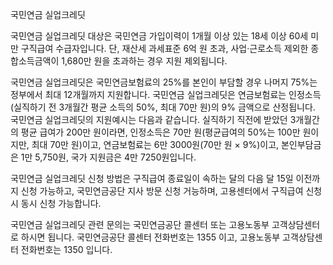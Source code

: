 국민연금 실업크레딧


국민연금 실업크레딧 대상은 국민연금 가입이력이 1개월 이상 있는 18세 이상 60세 미만 구직급여 수급자입니다. 단, 재산세 과세표준 6억 원 초과, 사업·근로소득 제외한 종합소득금액이 1,680만 원을 초과하는 경우 지원 제외됩니다.


국민연금 실업크레딧은 국민연금보험료의 25%를 본인이 부담할 경우 나머지 75%는 정부에서 최대 12개월까지 지원합니다.
국민연금 실업크레딧은 연금보험료는 인정소득(실직하기 전 3개월간 평균 소득의 50%, 최대 70만 원)의 9% 금액으로 산정됩니다.
국민연금 실업크레딧의 지원예시는 다음과 같습니다. 실직하기 직전에 받았던 3개월간의 평균 급여가 200만 원이라면, 인정소득은 70만 원(평균급여의 50%는 100만 원이지만, 최대 70만 원)이고, 연금보험료는 6만 3000원(70만 원 × 9%)이고, 본인부담금은 1만 5,750원, 국가 지원금은 4만 7250원입니다.


국민연금 실업크레딧 신청 방법은 구직급여 종료일이 속하는 달의 다음 달 15일 이전까지 신청 가능하고, 국민연금공단 지사 방문 신청 거능하며, 고용센터에서 구직급여 신청 시 동시 신청 가능합니다.


국민연금 실업크레딧 관련 문의는 국민연금공단 콜센터 또는 고용노동부 고객상담센터로 하시면 됩니다. 국민연금공단 콜센터 전화번호는 1355 이고, 고용노동부 고객상담센터 전화번호는 1350 입니다.